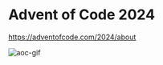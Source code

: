 # Advent of Code 2024

https://adventofcode.com/2024/about

![aoc-gif](https://wp.technologyreview.com/wp-content/uploads/2021/12/reindeer.gif?w=500)
